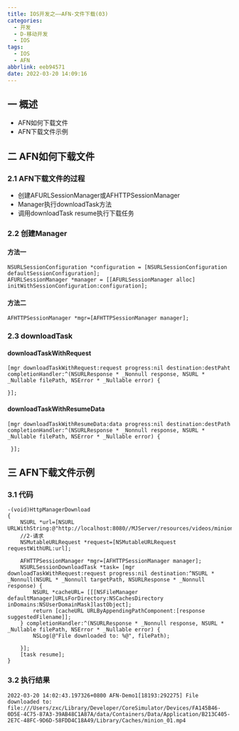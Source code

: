 ```yaml
---
title: IOS开发之——AFN-文件下载(03)
categories:
  - 开发
  - D-移动开发
  - IOS
tags:
  - IOS
  - AFN
abbrlink: eeb94571
date: 2022-03-20 14:09:16
---
```

## 一 概述

* AFN如何下载文件 
* AFN下载文件示例

<!--more-->

## 二 AFN如何下载文件 

### 2.1 AFN下载文件的过程

* 创建AFURLSessionManager或AFHTTPSessionManager
* Manager执行downloadTask方法
* 调用downloadTask resume执行下载任务

### 2.2 创建Manager

#### 方法一

```
NSURLSessionConfiguration *configuration = [NSURLSessionConfiguration defaultSessionConfiguration];
AFURLSessionManager *manager = [[AFURLSessionManager alloc] initWithSessionConfiguration:configuration];
```

#### 方法二

```
AFHTTPSessionManager *mgr=[AFHTTPSessionManager manager];
```

### 2.3 downloadTask 

#### downloadTaskWithRequest

```
[mgr downloadTaskWithRequest:request progress:nil destination:destPaht completionHandler:^(NSURLResponse * _Nonnull response, NSURL * _Nullable filePath, NSError * _Nullable error) {
        
}];
```

#### downloadTaskWithResumeData

```
[mgr downloadTaskWithResumeData:data progress:nil destination:destPath completionHandler:^(NSURLResponse * _Nonnull response, NSURL * _Nullable filePath, NSError * _Nullable error) {
        
 }];
```

## 三 AFN下载文件示例

### 3.1 代码

```
-(void)HttpManagerDownload
{
    NSURL *url=[NSURL URLWithString:@"http://localhost:8080//MJServer/resources/videos/minion_01.mp4"];
    //2-请求
    NSMutableURLRequest *request=[NSMutableURLRequest requestWithURL:url];
    
    AFHTTPSessionManager *mgr=[AFHTTPSessionManager manager];
    NSURLSessionDownloadTask *task= [mgr downloadTaskWithRequest:request progress:nil destination:^NSURL * _Nonnull(NSURL * _Nonnull targetPath, NSURLResponse * _Nonnull response) {
        NSURL *cacheURL= [[[NSFileManager defaultManager]URLsForDirectory:NSCachesDirectory inDomains:NSUserDomainMask]lastObject];
        return [cacheURL URLByAppendingPathComponent:[response suggestedFilename]];
    } completionHandler:^(NSURLResponse * _Nonnull response, NSURL * _Nullable filePath, NSError * _Nullable error) {
        NSLog(@"File downloaded to: %@", filePath);
        
    }];
    [task resume];
}
```

### 3.2 执行结果

```
2022-03-20 14:02:43.197326+0800 AFN-Demo1[18193:292275] File downloaded to: file:///Users/zxc/Library/Developer/CoreSimulator/Devices/FA145B46-0D5E-4C75-87A3-39AB48C1A87A/data/Containers/Data/Application/B213C405-2E7C-48FC-9D6D-58FDD4C18A49/Library/Caches/minion_01.mp4
```

